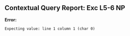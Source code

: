 ## Contextual Query Report: Exc L5-6 NP

**Error:**
```
Expecting value: line 1 column 1 (char 0)
```